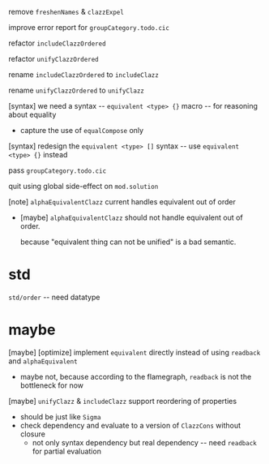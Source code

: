 remove `freshenNames` & `clazzExpel`

improve error report for `groupCategory.todo.cic`

refactor `includeClazzOrdered`

refactor `unifyClazzOrdered`

rename `includeClazzOrdered` to `includeClazz`

rename `unifyClazzOrdered` to `unifyClazz`

[syntax] we need a syntax -- `equivalent <type> {}` macro -- for reasoning about equality

- capture the use of `equalCompose` only

[syntax] redesign the `equivalent <type> []` syntax -- use `equivalent <type> {}` instead

pass `groupCategory.todo.cic`

quit using global side-effect on `mod.solution`

[note] `alphaEquivalentClazz` current handles equivalent out of order

- [maybe] `alphaEquivalentClazz` should not handle equivalent out of order.

  because "equivalent thing can not be unified" is a bad semantic.

# std

`std/order` -- need datatype

# maybe

[maybe] [optimize] implement `equivalent` directly instead of using `readback` and `alphaEquivalent`

- maybe not, because according to the flamegraph, `readback` is not the bottleneck for now

[maybe] `unifyClazz` & `includeClazz` support reordering of properties

- should be just like `Sigma`
- check dependency and evaluate to a version of `ClazzCons` without closure
  - not only syntax dependency but real dependency -- need `readback` for partial evaluation
